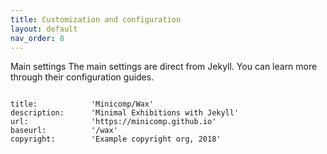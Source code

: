 ```yaml
---
title: Customization and configuration
layout: default
nav_order: 8
---
```


Main settings
The main settings are direct from Jekyll. You can learn more through their configuration guides.

<code>
title:            'Minicomp/Wax'
description:      'Minimal Exhibitions with Jekyll'
url:              'https://minicomp.github.io'
baseurl:          '/wax'
copyright:        'Example copyright org, 2018'
</code>
